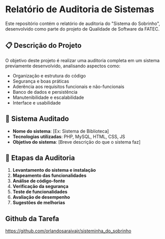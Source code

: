 # Relatório de Auditoria de Sistemas

Este repositório contém o relatório de auditoria do "Sistema do Sobrinho", desenvolvido como parte do projeto de Qualidade de Software da FATEC.

## 📋 Descrição do Projeto

O objetivo deste projeto é realizar uma auditoria completa em um sistema previamente desenvolvido, analisando aspectos como:

- Organização e estrutura do código
- Segurança e boas práticas
- Aderência aos requisitos funcionais e não-funcionais
- Banco de dados e persistência
- Manutenibilidade e escalabilidade
- Interface e usabilidade

## 📌 Sistema Auditado

- **Nome do sistema**: [Ex: Sistema de Biblioteca]
- **Tecnologias utilizadas**: PHP, MySQL, HTML, CSS, JS
- **Objetivo do sistema**: [Breve descrição do que o sistema faz]

## 🧪 Etapas da Auditoria

1. **Levantamento do sistema e instalação**
2. **Mapeamento das funcionalidades**
3. **Análise de código-fonte**
4. **Verificação da segurança**
5. **Teste de funcionalidades**
6. **Avaliação de desempenho**
7. **Sugestões de melhorias**


## Github da Tarefa 
https://github.com/orlandosaraivajr/sisteminha_do_sobrinho
